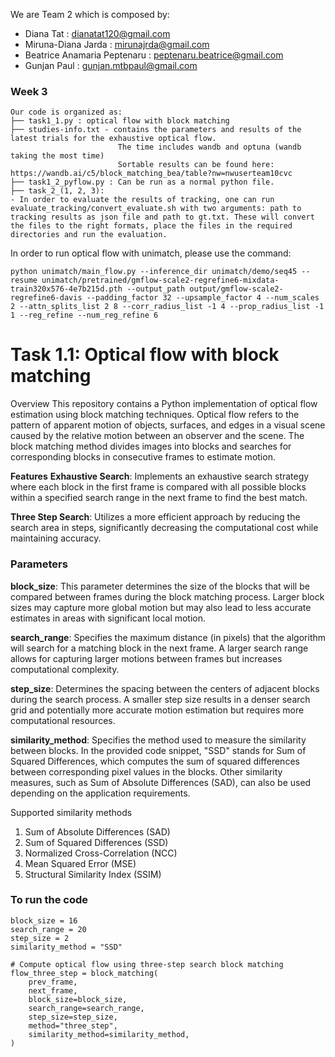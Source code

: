 We are Team 2 which is composed by:
- Diana Tat : dianatat120@gmail.com
- Miruna-Diana Jarda : mirunajrda@gmail.com
- Beatrice Anamaria Peptenaru : peptenaru.beatrice@gmail.com 
- Gunjan Paul : gunjan.mtbpaul@gmail.com


### Week 3
``` 
Our code is organized as:
├── task1_1.py : optical flow with block matching
├── studies-info.txt - contains the parameters and results of the latest trials for the exhaustive optical flow.
                        The time includes wandb and optuna (wandb taking the most time)
                        Sortable results can be found here: https://wandb.ai/c5/block_matching_bea/table?nw=nwuserteam10cvc
├── task1_2_pyflow.py : Can be run as a normal python file. 
├── task_2_(1, 2, 3):
- In order to evaluate the results of tracking, one can run evaluate_tracking/convert_evaluate.sh with two arguments: path to tracking results as json file and path to gt.txt. These will convert the files to the right formats, place the files in the required directories and run the evaluation.
``` 


In order to run optical flow with unimatch, please use the command:
```console
python unimatch/main_flow.py --inference_dir unimatch/demo/seq45 --resume unimatch/pretrained/gmflow-scale2-regrefine6-mixdata-train320x576-4e7b215d.pth --output_path output/gmflow-scale2-regrefine6-davis --padding_factor 32 --upsample_factor 4 --num_scales 2 --attn_splits_list 2 8 --corr_radius_list -1 4 --prop_radius_list -1 1 --reg_refine --num_reg_refine 6
``` 

# Task 1.1: Optical flow with block matching 

Overview
This repository contains a Python implementation of optical flow estimation using block matching techniques. Optical flow refers to the pattern of apparent motion of objects, surfaces, and edges in a visual scene caused by the relative motion between an observer and the scene. The block matching method divides images into blocks and searches for corresponding blocks in consecutive frames to estimate motion.

**Features**
**Exhaustive Search**: Implements an exhaustive search strategy where each block in the first frame is compared with all possible blocks within a specified search range in the next frame to find the best match.

**Three Step Search**: Utilizes a more efficient approach by reducing the search area in steps, significantly decreasing the computational cost while maintaining accuracy.


### Parameters

**block_size**: This parameter determines the size of the blocks that will be compared between frames during the block matching process.
Larger block sizes may capture more global motion but may also lead to less accurate estimates in areas with significant local motion.

**search_range**: Specifies the maximum distance (in pixels) that the algorithm will search for a matching block in the next frame.
A larger search range allows for capturing larger motions between frames but increases computational complexity.

**step_size**: Determines the spacing between the centers of adjacent blocks during the search process.
A smaller step size results in a denser search grid and potentially more accurate motion estimation but requires more computational resources.

**similarity_method**: Specifies the method used to measure the similarity between blocks.
In the provided code snippet, "SSD" stands for Sum of Squared Differences, which computes the sum of squared differences between corresponding pixel values in the blocks.
Other similarity measures, such as Sum of Absolute Differences (SAD), can also be used depending on the application requirements.

Supported similarity methods
  1. Sum of Absolute Differences (SAD)
  2. Sum of Squared Differences (SSD)
  3. Normalized Cross-Correlation (NCC)
  4. Mean Squared Error (MSE)
  5. Structural Similarity Index (SSIM)

### To run the code
```
block_size = 16
search_range = 20
step_size = 2
similarity_method = "SSD"

# Compute optical flow using three-step search block matching
flow_three_step = block_matching(
    prev_frame,
    next_frame,
    block_size=block_size,
    search_range=search_range,
    step_size=step_size,
    method="three_step",
    similarity_method=similarity_method,
)


```
